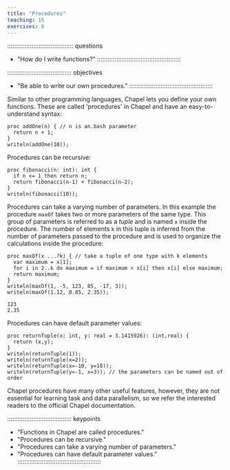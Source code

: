 ```yaml
---
title: "Procedures"
teaching: 15
exercises: 0
---
```


:::::::::::::::::::::::::::::::::::::: questions
- "How do I write functions?"
::::::::::::::::::::::::::::::::::::::::::::::::

::::::::::::::::::::::::::::::::::::: objectives
- "Be able to write our own procedures."
::::::::::::::::::::::::::::::::::::::::::::::::

Similar to other programming languages, Chapel lets you define your own functions. These are called
'procedures' in Chapel and have an easy-to-understand syntax:

```chpl
proc addOne(n) { // n is an.bash parameter
  return n + 1;
}
writeln(addOne(10));
```

Procedures can be recursive:

```chpl
proc fibonacci(n: int): int {
  if n <= 1 then return n;
  return fibonacci(n-1) + fibonacci(n-2);
}
writeln(fibonacci(10));
```

Procedures can take a varying number of parameters. In this example the procedure `maxOf` takes two or more
parameters of the same type. This group of parameters is referred to as a *tuple* and is named `x` inside the
procedure. The number of elements `k` in this tuple is inferred from the number of parameters passed to the
procedure and is used to organize the calculations inside the procedure:

```chpl
proc maxOf(x ...?k) { // take a tuple of one type with k elements
  var maximum = x[1];
  for i in 2..k do maximum = if maximum < x[i] then x[i] else maximum;
  return maximum;
}
writeln(maxOf(1, -5, 123, 85, -17, 3));
writeln(maxOf(1.12, 0.85, 2.35));
```
```output
123
2.35
```

Procedures can have default parameter values:

```chpl
proc returnTuple(x: int, y: real = 3.1415926): (int,real) {
  return (x,y);
}
writeln(returnTuple(1));
writeln(returnTuple(x=2));
writeln(returnTuple(x=-10, y=10));
writeln(returnTuple(y=-1, x=3)); // the parameters can be named out of order
```

Chapel procedures have many other useful features, however, they are not essential for learning task and data
parallelism, so we refer the interested readers to the official Chapel documentation.

::::::::::::::::::::::::::::::::::::: keypoints
- "Functions in Chapel are called procedures."
- "Procedures can be recursive."
- "Procedures can take a varying number of parameters."
- "Procedures can have default parameter values."
::::::::::::::::::::::::::::::::::::::::::::::::
